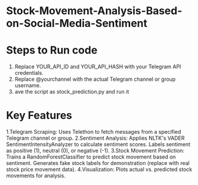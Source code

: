 # Stock-Movement-Analysis-Based-on-Social-Media-Sentiment


# Steps to Run code

1. Replace YOUR_API_ID and YOUR_API_HASH with your Telegram API credentials.
2. Replace @yourchannel with the actual Telegram channel or group username.
3. ave the script as stock_prediction.py and run it

# Key Features

1.Telegram Scraping:
   Uses Telethon to fetch messages from a specified Telegram channel or group.
2.Sentiment Analysis:
  Applies NLTK's VADER SentimentIntensityAnalyzer to calculate sentiment scores.
  Labels sentiment as positive (1), neutral (0), or negative (-1).
3.Stock Movement Prediction:
  Trains a RandomForestClassifier to predict stock movement based on sentiment.
  Generates fake stock labels for demonstration (replace with real stock price movement data).
4.Visualization:
  Plots actual vs. predicted stock movements for analysis.
